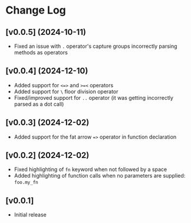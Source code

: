 # Change Log

## [v0.0.5] (2024-10-11)

- Fixed an issue with `.` operator's capture groups incorrectly parsing methods as operators

## [v0.0.4] (2024-12-10)

- Added support for `<=>` and `>=<` operators
- Added support for `\` floor division operator
- Fixed/improved support for `..` operator (it was getting incorrectly parsed as a dot call)

## [v0.0.3] (2024-12-02)

- Added support for the fat arrow `=>` operator in function declaration

## [v0.0.2] (2024-12-02)

- Fixed highlighting of `fn` keyword when not followed by a space
- Added highlighting of function calls when no parameters are supplied: `foo.my_fn`

## [v0.0.1]

- Initial release
